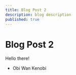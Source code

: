 ```yaml
---
title: Blog Post 2
description: blog description
published: true
---
```


# Blog Post 2

Hello there! 
- Obi Wan Kenobi